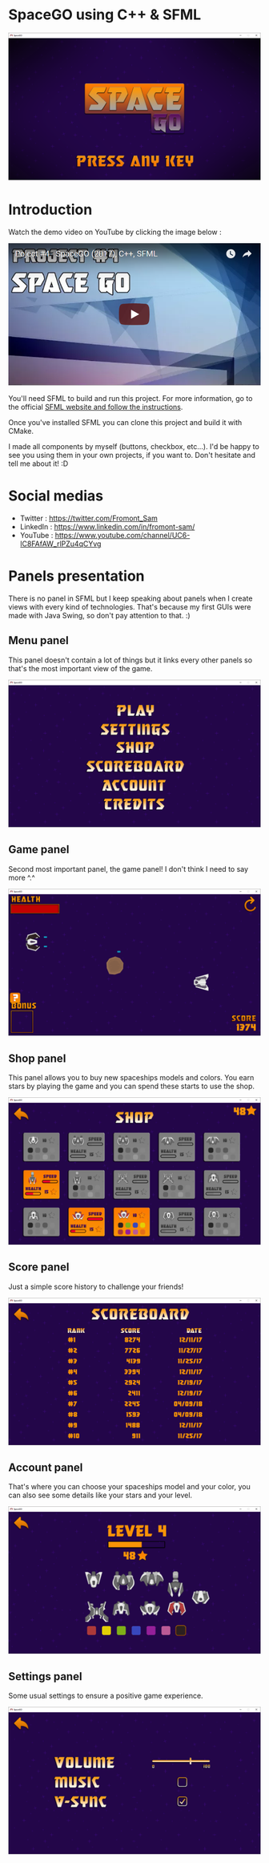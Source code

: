 # SpaceGO using C++ & SFML

![Screenshot](https://github.com/Fromont-Sam/SpaceGO/blob/master/doc/screenshot0.PNG?raw=true)

# Introduction
Watch the demo video on YouTube by clicking the image below :

[![Watch the video](https://github.com/Fromont-Sam/SpaceGO/blob/master/doc/screenshot7.PNG?raw=true)](https://goo.gl/W292Zk)

You'll need SFML to build and run this project. For more information, go to the official [SFML website and follow the instructions](https://www.sfml-dev.org/).

Once you've installed SFML you can clone this project and build it with CMake. 

I made all components by myself (buttons, checkbox, etc...). I'd be happy to see you using them in your own projects, if you want to. Don't hesitate and tell me about it! :D

# Social medias 

- Twitter : https://twitter.com/Fromont_Sam
- LinkedIn : https://www.linkedin.com/in/fromont-sam/
- YouTube : https://www.youtube.com/channel/UC6-lC8FAfAW_rlPZu4qCYvg

# Panels presentation
There is no panel in SFML but I keep speaking about panels when I create views with every kind of technologies. That's because my first GUIs were made with Java Swing, so don't pay attention to that. :) 

## Menu panel
This panel doesn't contain a lot of things but it links every other panels so that's the most important view of the game.

![alt text](https://github.com/Fromont-Sam/SpaceGO/blob/master/doc/screenshot1.PNG?raw=true)

## Game panel
Second most important panel, the game panel! I don't think I need to say more ^.^

![alt text](https://github.com/Fromont-Sam/SpaceGO/blob/master/doc/screenshot2.PNG?raw=true)

## Shop panel
This panel allows you to buy new spaceships models and colors. You earn stars by playing the game and you can spend these starts to use the shop.

![alt text](https://github.com/Fromont-Sam/SpaceGO/blob/master/doc/screenshot3.PNG?raw=true)

## Score panel
Just a simple score history to challenge your friends!

![alt text](https://github.com/Fromont-Sam/SpaceGO/blob/master/doc/screenshot4.PNG?raw=true)


## Account panel
That's where you can choose your spaceships model and your color, you can also see some details like your stars and your level.

![alt text](https://github.com/Fromont-Sam/SpaceGO/blob/master/doc/screenshot5.PNG?raw=true)


## Settings panel
Some usual settings to ensure a positive game experience.

![alt text](https://github.com/Fromont-Sam/SpaceGO/blob/master/doc/screenshot6.PNG?raw=true)
